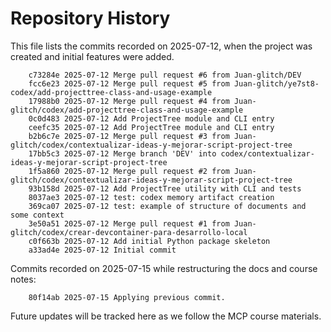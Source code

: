 # Repository History

This file lists the commits recorded on 2025-07-12, when the project was created and initial features were added.

```
    c73284e 2025-07-12 Merge pull request #6 from Juan-glitch/DEV
    fcc6e23 2025-07-12 Merge pull request #5 from Juan-glitch/ye7st8-codex/add-projecttree-class-and-usage-example
    17988b0 2025-07-12 Merge pull request #4 from Juan-glitch/codex/add-projecttree-class-and-usage-example
    0c0d483 2025-07-12 Add ProjectTree module and CLI entry
    ceefc35 2025-07-12 Add ProjectTree module and CLI entry
    b2b6c7e 2025-07-12 Merge pull request #3 from Juan-glitch/codex/contextualizar-ideas-y-mejorar-script-project-tree
    17bb5c3 2025-07-12 Merge branch 'DEV' into codex/contextualizar-ideas-y-mejorar-script-project-tree
    1f5a860 2025-07-12 Merge pull request #2 from Juan-glitch/codex/contextualizar-ideas-y-mejorar-script-project-tree
    93b158d 2025-07-12 Add ProjectTree utility with CLI and tests
    8037ae3 2025-07-12 test: codex memory artifact creation
    369ca07 2025-07-12 test: example of structure of documents and some context
    3e50a51 2025-07-12 Merge pull request #1 from Juan-glitch/codex/crear-devcontainer-para-desarrollo-local
    c0f663b 2025-07-12 Add initial Python package skeleton
    a33ad4e 2025-07-12 Initial commit
```

Commits recorded on 2025-07-15 while restructuring the docs and course notes:

```
    80f14ab 2025-07-15 Applying previous commit.
```

Future updates will be tracked here as we follow the MCP course materials.
